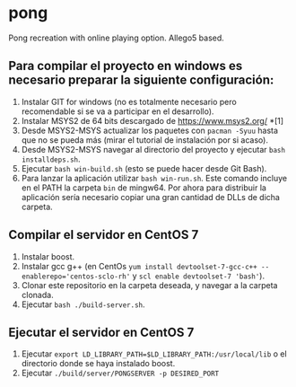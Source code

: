 # pong

Pong recreation with online playing option.
Allego5 based.

## Para compilar el proyecto en windows es necesario preparar la siguiente configuración:

1. Instalar GIT for windows (no es totalmente necesario pero recomendable si se va a participar en el desarrollo).
1. Instalar MSYS2 de 64 bits descargado de https://www.msys2.org/ *[1]
1. Desde MSYS2-MSYS actualizar los paquetes con `pacman -Syuu` hasta que no se pueda más (mirar el tutorial de instalación por si acaso).
1. Desde MSYS2-MSYS navegar al directorio del proyecto y ejecutar `bash installdeps.sh`.
1. Ejecutar `bash win-build.sh` (esto se puede hacer desde Git Bash).
1. Para lanzar la aplicación utilizar `bash win-run.sh`. Este comando incluye en el PATH la carpeta `bin` de mingw64. Por ahora para distribuir la aplicación sería necesario copiar una gran cantidad de DLLs de dicha carpeta. 

## Compilar el servidor en CentOS 7

1. Instalar boost.
1. Instalar gcc g++ (en CentOs `yum install devtoolset-7-gcc-c++ --enablerepo='centos-sclo-rh'` y `scl enable devtoolset-7 'bash'`).
1. Clonar este repositorio en la carpeta deseada, y navegar a la carpeta clonada.
1. Ejecutar `bash ./build-server.sh`.

## Ejecutar el servidor en CentOS 7

1. Ejecutar `export LD_LIBRARY_PATH=$LD_LIBRARY_PATH:/usr/local/lib` o el directorio donde se haya instalado boost.
1. Ejecutar `./build/server/PONGSERVER -p DESIRED_PORT`